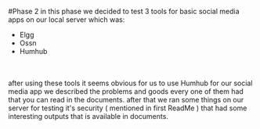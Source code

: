 #Phase 2
in this phase we decided to test 3 tools for basic social media apps on our local server which was:
- Elgg
- Ossn
- Humhub
  </br>
  </br>
  </br>
  
after using these tools it seems obvious for us to use Humhub for our social media app we described the problems and goods every one of them had that you can read in the documents.
after that we ran some things on our server for testing it's security ( mentioned in first ReadMe ) that had some interesting outputs that is available in documents.
